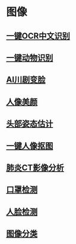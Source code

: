 
# 图像

## [一键OCR中文识别](https://aistudio.baidu.com/aistudio/projectdetail/507159)
## [一键动物识别](https://aistudio.baidu.com/aistudio/projectdetail/437648)
## [AI川剧变脸](https://aistudio.baidu.com/aistudio/projectdetail/402892)
## [人像美颜](https://aistudio.baidu.com/aistudio/projectdetail/389512)
## [头部姿态估计](https://aistudio.baidu.com/aistudio/projectdetail/369186)
## [一键人像抠图](https://aistudio.baidu.com/aistudio/projectdetail/341116)
## [肺炎CT影像分析](https://aistudio.baidu.com/aistudio/projectdetail/289819)
## [口罩检测](https://aistudio.baidu.com/aistudio/projectdetail/267322)
## [人脸检测](https://aistudio.baidu.com/aistudio/projectdetail/215962)
## [图像分类](https://aistudio.baidu.com/aistudio/projectdetail/147010)
